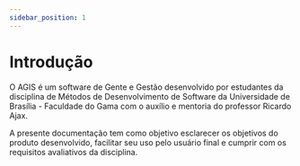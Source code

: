 ```yaml
---
sidebar_position: 1
---
```


# Introdução

O AGIS é um software de Gente e Gestão desenvolvido por estudantes da disciplina de Métodos de Desenvolvimento de Software da Universidade de Brasília - Faculdade do Gama com o auxílio e mentoria do professor Ricardo Ajax.

A presente documentação tem como objetivo esclarecer os objetivos do produto desenvolvido, facilitar seu uso pelo usuário final e cumprir com os requisitos avaliativos da disciplina. 
